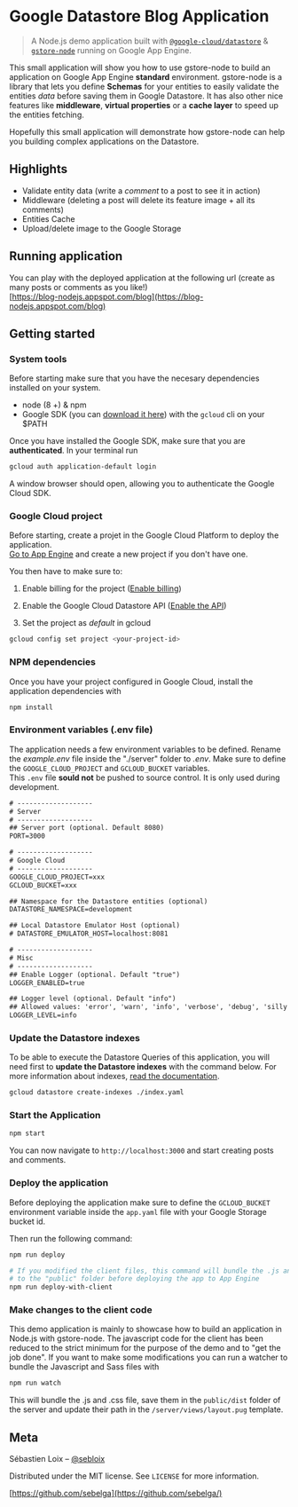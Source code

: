 # Google Datastore Blog Application
> A Node.js demo application built with [`@google-cloud/datastore`](https://github.com/googleapis/nodejs-datastore) & [`gstore-node`](https://github.com/sebelga/gstore-node) running on Google App Engine.

This small application will show you how to use gstore-node to build an application on Google App Engine **standard** environment.  gstore-node is a library that lets you define **Schemas** for your entities to easily validate the entities _data_ before saving them in Google Datastore. It has also other nice features like **middleware**, **virtual properties** or a **cache layer** to speed up the entities fetching.  

Hopefully this small application will demonstrate how gstore-node can help you building complex applications on the Datastore.

## Highlights

* Validate entity data (write a _comment_ to a post to see it in action)
* Middleware (deleting a post will delete its feature image + all its comments)
* Entities Cache
* Upload/delete image to the Google Storage

<!-- ## Live demo

You can see a live demo of this application at the foolowing url:   [https://blog-nodejs.appspot.com](https://blog-nodejs.appspot.com).  
Play with it as much as you want but don't feel sad if your post disappears the next day as a cron job does a clean up every 24h :smile:. -->

## Running application

You can play with the deployed application at the following url (create as many posts or comments as you like!)  
[https://blog-nodejs.appspot.com/blog](https://blog-nodejs.appspot.com/blog)

## Getting started

### System tools

Before starting make sure that you have the necesary dependencies installed on your system.

* node (8 +) & npm
* Google SDK (you can [download it here](https://cloud.google.com/sdk/downloads)) with the `gcloud` cli on your $PATH

Once you have installed the Google SDK, make sure that you are **authenticated**. In your terminal run

```sh
gcloud auth application-default login
```

A window browser should open, allowing you to authenticate the Google Cloud SDK.

### Google Cloud project

Before starting, create a projet in the Google Cloud Platform to deploy the application.  
[Go to App Engine](https://console.cloud.google.com/projectselector/appengine/create) and create a new project if you don't have one.

You then have to make sure to:

1. Enable billing for the project ([Enable billing](https://cloud.google.com/billing/docs/how-to/modify-project?visit_id=1-636516267130301291-4124238769&rd=1#enable-billing))

2. Enable the Google Cloud Datastore API ([Enable the API](https://console.cloud.google.com/flows/enableapi?apiid=datastore.googleapis.com))

3. Set the project as _default_ in gcloud

```sh
gcloud config set project <your-project-id>
```

### NPM dependencies

Once you have your project configured in Google Cloud, install the application dependencies with

```js
npm install
```

### Environment variables (.env file)

The application needs a few environment variables to be defined. Rename the _example.env_ file inside the "./server" folder to _.env_. Make sure to define the `GOOGLE_CLOUD_PROJECT` and `GCLOUD_BUCKET` variables.  
This `.env` file **sould not** be pushed to source control. It is only used during development.

```txt
# -------------------
# Server
# -------------------
## Server port (optional. Default 8080)
PORT=3000

# -------------------
# Google Cloud
# -------------------
GOOGLE_CLOUD_PROJECT=xxx
GCLOUD_BUCKET=xxx

## Namespace for the Datastore entities (optional)
DATASTORE_NAMESPACE=development

## Local Datastore Emulator Host (optional)
# DATASTORE_EMULATOR_HOST=localhost:8081

# -------------------
# Misc
# -------------------
## Enable Logger (optional. Default "true")
LOGGER_ENABLED=true

## Logger level (optional. Default "info")
## Allowed values: 'error', 'warn', 'info', 'verbose', 'debug', 'silly'
LOGGER_LEVEL=info
```

### Update the Datastore indexes

To be able to execute the Datastore Queries of this application, you will need first to **update the Datastore indexes** with the command below. For more information about indexes, [read the documentation](https://cloud.google.com/appengine/docs/flexible/nodejs/configuring-datastore-indexes-with-index-yaml).

```sh
gcloud datastore create-indexes ./index.yaml
```

### Start the Application

```js
npm start
```

You can now navigate to `http://localhost:3000` and start creating posts and comments.

### Deploy the application

Before deploying the application make sure to define the `GCLOUD_BUCKET` environment variable inside the `app.yaml` file with your Google Storage bucket id.  

Then run the following command:

```sh
npm run deploy

# If you modified the client files, this command will bundle the .js and .css
# to the "public" folder before deploying the app to App Engine
npm run deploy-with-client
```

### Make changes to the client code

This demo application is mainly to showcase how to build an application in Node.js with gstore-node. The javascript code for the client has been reduced to the strict minimum for the purpose of the demo and to "get the job done".
If you want to make some modifications you can run a watcher to bundle the Javascript and Sass files with

```js
npm run watch
```

This will bundle the .js and .css file, save them in the `public/dist` folder of the server and update their path in the `/server/views/layout.pug` template.

## Meta

Sébastien Loix – [@sebloix](https://twitter.com/sebloix)

Distributed under the MIT license. See `LICENSE` for more information.

[https://github.com/sebelga](https://github.com/sebelga/)  
